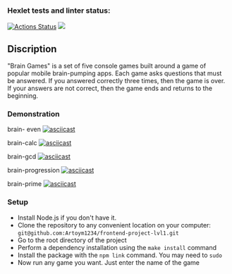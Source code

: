 ### Hexlet tests and linter status:
[![Actions Status](https://github.com/Artoym1234/frontend-project-lvl1/workflows/hexlet-check/badge.svg)](https://github.com/Artoym1234/frontend-project-lvl1/actions)
<a href="https://codeclimate.com/github/Artoym1234/frontend-project-lvl1/maintainability"><img src="https://api.codeclimate.com/v1/badges/baabedddac5b86051ef0/maintainability" /></a>

## Discription
"Brain Games" is a set of five console games built around a game of popular mobile brain-pumping apps. Each game asks questions that must be answered. If you answered correctly three times, then the game is over. If your answers are not correct, then the game ends and returns to the beginning.

### Demonstration 
brain- even 
[![asciicast](https://asciinema.org/a/tbtRLIvD7Sw4058Q1FKB8Ui4c.svg)](https://asciinema.org/a/tbtRLIvD7Sw4058Q1FKB8Ui4c)

brain-calc 
[![asciicast](https://asciinema.org/a/JB8nrARYI3RFNiw7usECKOh24.svg)](https://asciinema.org/a/JB8nrARYI3RFNiw7usECKOh24)

brain-gcd 
[![asciicast](https://asciinema.org/a/zEBC3Rzbl4a3ARFL36GuLvqYD.svg)](https://asciinema.org/a/zEBC3Rzbl4a3ARFL36GuLvqYD)

brain-progression
[![asciicast](https://asciinema.org/a/7ncb1S1Z1urqjEvQ9zEUv7vpI.svg)](https://asciinema.org/a/7ncb1S1Z1urqjEvQ9zEUv7vpI)

brain-prime
[![asciicast](https://asciinema.org/a/j2lT3HZ6gprCATfjBRfEmxrzX.svg)](https://asciinema.org/a/j2lT3HZ6gprCATfjBRfEmxrzX)

### Setup
* Install Node.js if you don't have it.
* Clone the repository to any convenient location on your computer: `git@github.com:Artoym1234/frontend-project-lvl1.git`
* Go to the root directory of the project
* Perform a dependency installation using the `make install` command
* Install the package with the `npm link` command. You may need to `sudo`
* Now run any game you want. Just enter the name of the game
